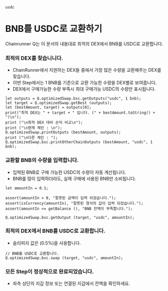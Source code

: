 ```meta-Currency
usdc
```

# BNB를 USDC로 교환하기

Chainrunner Q는 이 문서의 내용대로 최적의 DEX에서 BNB를 USDC로 교환합니다.

### 최적의 DEX를 찾습니니다.

- ChainRunner에서 지원하는 DEX들 중에서 가장 많은 수량을 교환해주는 DEX를 찾습니다.
- 이번 Step에서는 1 BNB를 기준으로 교환 가능한 수량을 DEX별로 보여줍니다.
- DEX에서 구매가능한 수량 부족시 최대 구매가능 USDC의 수량만 표시됩니다.

```output-Dynamic
let outputs = Q.optimizedSwap.bsc.getOutputs("usdc", 1 bnb);
let target = Q.optimizedSwap.getBest (outputs);
let (bestAmount, target) = outputs[0];
print("최적 DEX는 " + target + " 입니다. (" + bestAmount.toString() + ")\n");
print ("\n최적 DEX 대비 손익 비교\n");
print ("\n현재 체인 : \n");
Q.optimizedSwap.printOutputs (bestAmount, outputs);
print ("\n다른 체인 : ");
Q.optimizedSwap.bsc.printOtherChainOutputs (bestAmount, "usdc", 1 bnb);
```

### 교환할 BNB의 수량을 입력합니다.

- 입력된 BNB로 구매 가능한 USDC의 수량이 자동 계산됩니다.
- BNB를 많이 입력하더라도, 실제 구매에 사용된 BNB만 소비됩니다.

```input-Dynamic BNB
let amountIn = 0.1;
```

```input-Verify
assert(amountIn > 0, "잘못된 금액이 입력 되었습니다.");
assert(isCurrency(amountIn), "잘못된 형식의 값이 입력 되었습니다.");
assert(amountIn <= getBalance (), "BNB 잔액이 부족합니다.");
```

```output-Dynamic USDC
Q.optimizedSwap.bsc.getOutput (target, "usdc", amountIn);
```

### 최적의 DEX에서 BNB를 USDC로 교환합니다.

- 슬리피지 값은 (0.5%)을 사용합니다.

```taster
// BNB를 USDC로 교환합니다.
Q.optimizedSwap.bsc.swap (target, "usdc", amountIn);
```

### 모든 Step이 정상적으로 완료되었습니다.

- 좌측 상단의 지갑 정보 또는 연결된 지갑에서 잔액을 확인하세요.
